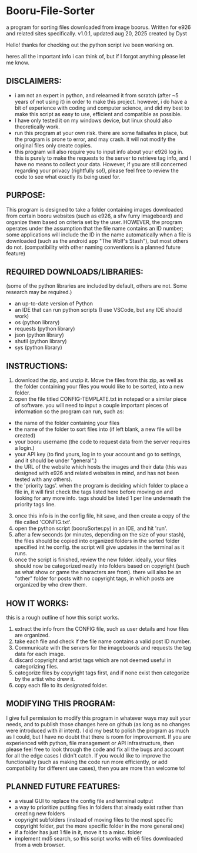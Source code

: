 # Booru-File-Sorter
a program for sorting files downloaded from image boorus. Written for e926 and related sites specifically.
v1.0.1, updated aug 20, 2025
created by Dyst 

Hello! thanks for checking out the python script ive been working on. 

heres all the important info i can think of, but if I forgot anything please let me know. 

## DISCLAIMERS:
- i am not an expert in python, and relearned it from scratch (after ~5 years of not using it) in order to make this project. however, i do have a bit of experience with coding and computer science, and did my best to make this script as easy to use, efficient and compatible as possible. 
- I have only tested it on my windows device, but linux should also theoretically work. 
- run this program at your own risk. there are some failsafes in place, but the program is prone to error, and may crash. it will not modify the original files only create copies.
- this program will also require you to input info about your e926 log in. this is purely to make the requests to the server to retrieve tag info, and I have no means to collect your data. However, if you are still concerned regarding your privacy (rightfully so!), please feel free to review the code to see what exactly its being used for.

## PURPOSE:
This program is designed to take a folder containing images downloaded from certain booru websites (such as e926, a sfw furry imageboard) and organize them based on criteria set by the user. HOWEVER, the program operates under the assumption that the file name contains an ID number; some applications will include the ID in the name automatically when a file is downloaded (such as the android app "The Wolf's Stash"), but most others do not. (compatibility with other naming conventions is a planned future feature)

## REQUIRED DOWNLOADS/LIBRARIES:
(some of the python libraries are included by default, others are not. Some research may be required.)
- an up-to-date version of Python
- an IDE that can run python scripts (I use VSCode, but any IDE should work)
- os (python library)
- requests (python library)
- json (python library)
- shutil (python library)
- sys (python library)

## INSTRUCTIONS:
1. download the zip, and unzip it. Move the files from this zip, as well as the folder containing your files you would like to be sorted, into a new folder. 
2. open the file titled CONFIG-TEMPLATE.txt in notepad or a similar piece of software. you will need to input a couple important pieces of information so the program can run, such as:
- the name of the folder containing your files
- the name of the folder to sort files into (if left blank, a new file will be created)
- your booru username (the code to request data from the server requires a login.)
- your API key (to find yours, log in to your account and go to settings, and it should be under "general".)
- the URL of the website which hosts the images and their data (this was designed with e926 and related websites in mind, and has not been tested with any others).
- the 'priority tags'. when the program is deciding which folder to place a file in, it will first check the tags listed here before moving on and looking for any more info. tags should be listed 1 per line underneath the priority tags line.
3. once this info is in the config file, hit save, and then create a copy of the file called 'CONFIG.txt'. 
4. open the python script (booruSorter.py) in an IDE, and hit 'run'. 
5. after a few seconds (or minutes, depending on the size of your stash), the files should be copied into organized folders in the sorted folder specified int he config. the script will give updates in the terminal as it runs. 
6. once the script is finished, review the new folder. ideally, your files should now be categorized neatly into folders based on copyright (such as what show or game the characters are from). there will also be an "other" folder for posts with no copyright tags, in which posts are organized by who drew them.

## HOW IT WORKS:
this is a rough outline of how this script works.
1. extract the info from the CONFIG file, such as user details and how files are organized.
2. take each file and check if the file name contains a valid post ID number.
3. Communicate with the servers for the imageboards and requests the tag data for each image.
4. discard copyright and artist tags which are not deemed useful in categorizing files.
5. categorize files by copyright tags first, and if none exist then categorize by the artist who drew it.
6. copy each file to its designated folder.

## MODIFYING THIS PROGRAM:
I give full permission to modify this program in whatever ways may suit your needs, and to publish those changes here on github (as long as no changes were introduced with ill intent). 
I did my best to polish the program as much as I could, but I have no doubt that there is room for improvement. If you are experienced with python, file management or API infrastructure, then please feel free to look through the code and fix all the bugs and account for all the edge cases I didn't catch. 
If you would like to improve the functionality (such as making the code run more efficiently, or add compatibility for different use cases), then you are more than welcome to!

## PLANNED FUTURE FEATURES:
- a visual GUI to replace the config file and terminal output
- a way to prioritize putting files in folders that already exist rather than creating new folders
- copyright subfolders (instead of moving files to the most specific copyright folder, put the more specific folder in the more general one)
- if a folder has just 1 file in it, move it to a misc. folder
- implement md5 search, so this script works with e6 files downloaded from a web browser.







